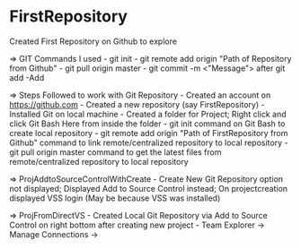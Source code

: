# FirstRepository
Created First Repository on Github to explore

=> GIT Commands I used
	- git init
	- git remote add origin "Path of Repository from Github"
	- git pull origin master
	- git commit -m <"Message"> after git add -Add

=> Steps Followed to work with Git Repository
	- Created an account on https://github.com
	- Created a new repository (say FirstRepository)
	- Installed Git on local machine
	- Created a folder for Project; Right click and click Git Bash Here from inside the folder
	- git init command on Git Bash to create local repository
	- git remote add origin "Path of FirstRepository from Github" command to link remote/centralized repository to local repository
	- git pull origin master command to get the latest files from remote/centralized repository to local repository



=> ProjAddtoSourceControlWithCreate
	- Create New Git Repository option not displayed; Displayed Add to Source Control instead; On projectcreation displayed VSS login (May be because VSS was installed)

=> ProjFromDirectVS
	- Created Local Git Repository via Add to Source Control on right bottom after creating new project
	- Team Explorer -> Manage Connections -> 
